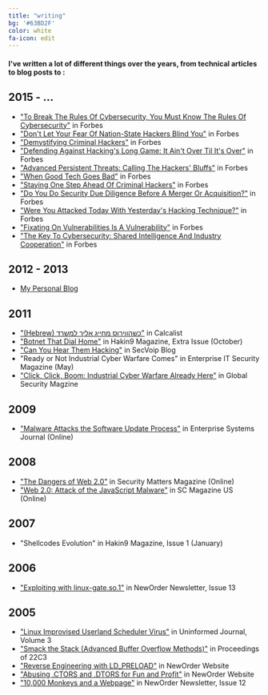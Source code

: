 ```yaml
---
title: "writing"
bg: '#63BD2F'
color: white
fa-icon: edit
---
```


#### I've written a lot of different things over the years, from technical articles to blog posts to <i class="fa fa-twitter"></i>:

## 2015 - ...
- ["To Break The Rules Of Cybersecurity, You Must Know The Rules Of Cybersecurity"](https://www.forbes.com/sites/forbestechcouncil/2020/02/12/to-break-the-rules-of-cybersecurity-you-must-know-the-rules-of-cybersecurity/#41031c24398c) in Forbes
- ["Don't Let Your Fear Of Nation-State Hackers Blind You"](https://www.forbes.com/sites/forbestechcouncil/2019/12/02/dont-let-your-fear-of-nation-state-hackers-blind-you/#2612664e7579) in Forbes
- ["Demystifying Criminal Hackers"](https://www.forbes.com/sites/forbestechcouncil/2019/09/19/demystifying-criminal-hackers/#5ff0ac151c1d) in Forbes
- ["Defending Against Hacking's Long Game: It Ain't Over Til It's Over"](https://www.forbes.com/sites/forbestechcouncil/2019/08/02/defending-against-hackings-long-game-it-aint-over-til-its-over/) in Forbes
- ["Advanced Persistent Threats: Calling The Hackers' Bluffs"](https://www.forbes.com/sites/forbestechcouncil/2019/06/21/advanced-persistent-threats-calling-the-hackers-bluffs/) in Forbes
- ["When Good Tech Goes Bad"](https://www.forbes.com/sites/forbestechcouncil/2019/05/24/when-good-tech-goes-bad/) in Forbes
- ["Staying One Step Ahead Of Criminal Hackers"](https://www.forbes.com/sites/forbestechcouncil/2018/11/30/staying-one-step-ahead-of-criminal-hackers/) in Forbes
- ["Do You Do Security Due Diligence Before A Merger Or Acquisition?"](https://www.forbes.com/sites/forbestechcouncil/2019/03/01/do-you-do-security-due-diligence-before-a-merger-or-acquisition/#38fd17954535) in Forbes
- ["Were You Attacked Today With Yesterday's Hacking Technique?"](https://www.forbes.com/sites/forbestechcouncil/2018/08/22/were-you-attacked-today-with-yesterdays-hacking-technique/) in Forbes
- ["Fixating On Vulnerabilities Is A Vulnerability"](https://www.forbes.com/sites/forbestechcouncil/2018/06/05/fixating-on-vulnerabilities-is-a-vulnerability/) in Forbes
- ["The Key To Cybersecurity: Shared Intelligence And Industry Cooperation"](https://www.forbes.com/sites/forbestechcouncil/2017/02/15/the-key-to-cybersecurity-shared-intelligence-and-industry-cooperation/#3e2dfca07eb8) in Forbes

## 2012 - 2013
- [My Personal Blog](http://blog.ikotler.org)

## 2011
- ["(Hebrew) כשהווירוס מחייג אליך למשרד"](http://www.calcalist.co.il/internet/articles/0,7340,L-3552387,00.html) in Calcalist
- ["Botnet That Dial Home"](http://hakin9.org/hakin9-extra-botnet-052011/) in Hakin9 Magazine, Extra Issue (October)
- ["Can You Hear Them Hacking"](http://secvoip.com/2011/09/can-you-hear-them-hacking/) in SecVoip Blog
- "Ready or Not Industrial Cyber Warfare Comes" in Enterprise IT Security Magazine (May)
- ["Click, Click, Boom: Industrial Cyber Warfare Already Here"](http://www.globalsecuritymag.com/Analysis-by-Itzik-Kotler-CTO-of,20110331,22905.html) in Global Security Magzine

## 2009
- ["Malware Attacks the Software Update Process"](http://esj.com/articles/2009/12/01/malware-software-updates.aspx) in Enterprise Systems Journal (Online)

## 2008
- ["The Dangers of Web 2.0"](http://www.securitymattersmag.com/security-matters-magazine-article-detail.php?id=331) in Security Matters Magazine (Online)
- ["Web 2.0: Attack of the JavaScript Malware"](http://www.scmagazine.com/web-20-attack-of-the-javascript-malware/article/113132/) in SC Magazine US (Online)

## 2007
- "Shellcodes Evolution" in Hakin9 Magazine, Issue 1 (January)

## 2006
- ["Exploiting with linux-gate.so.1"](http://www.exploit-db.com/papers/13187/) in NewOrder Newsletter, Issue 13

## 2005
- ["Linux Improvised Userland Scheduler Virus"](http://www.uninformed.org/?v=3&a=6) in Uninformed Journal, Volume 3
- ["Smack the Stack (Advanced Buffer Overflow Methods)"](http://events.ccc.de/congress/2005/fahrplan/attachments/539-Paper_AdvancedBufferOverflowMethods.pdf) in Proceedings of 22C3
- ["Reverse Engineering with LD_PRELOAD"](http://securityvulns.com/articles/reveng/) in NewOrder Website
- ["Abusing .CTORS and .DTORS for Fun and Profit"](http://www.exploit-db.com/papers/13234/) in NewOrder Website
- ["10,000 Monkeys and a Webpage"](http://web.textfiles.com/hacking/10kmnkysnweb.txt) in NewOrder Newsletter, Issue 12
